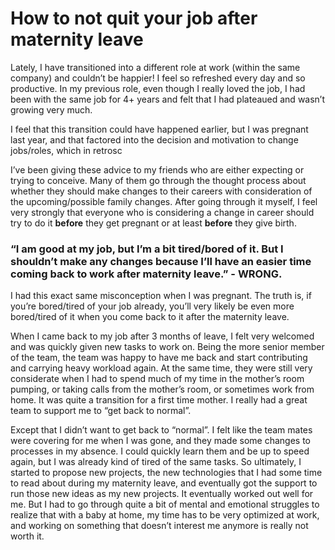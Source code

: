 # How to not quit your job after maternity leave

Lately, I have transitioned into a different role at work (within the same company) and couldn’t be happier! I feel so refreshed every day and so productive. In my previous role, even though I really loved the job, I had been with the same job for 4+ years and felt that I had plateaued and wasn’t growing very much. 

I feel that this transition could have happened earlier, but I was pregnant last year, and that factored into the decision and motivation to change jobs/roles, which in retrosc

I’ve been giving these advice to my friends who are either expecting or trying to conceive. Many of them go through the thought process about whether they should make changes to their careers with consideration of the upcoming/possible family changes. After going through it myself, I feel very strongly that everyone who is considering a change in career should try to do it **before** they get pregnant or at least **before** they give birth. 

### “I am good at my job, but I’m a bit tired/bored of it. But I shouldn’t make any changes because I’ll have an easier time coming back to work after maternity leave.” - WRONG. 

I had this exact same misconception when I was pregnant. The truth is, if you’re bored/tired of your job already, you’ll very likely be even more bored/tired of it when you come back to it after the maternity leave. 

When I came back to my job after 3 months of leave, I felt very welcomed and was quickly given new tasks to work on. Being the more senior member of the team, the team was happy to have me back and start contributing and carrying heavy workload again. At the same time, they were still very considerate when I had to spend much of my time in the mother’s room pumping, or taking calls from the mother’s room, or sometimes work from home. It was quite a transition for a first time mother. I really had a great team to support me to “get back to normal”. 

Except that I didn’t want to get back to “normal”. I felt like the team mates were covering for me when I was gone, and they made some changes to processes in my absence. I could quickly learn them and be up to speed again, but I was already kind of tired of the same tasks. So ultimately, I started to propose new projects, the new technologies that I had some time to read about during my maternity leave, and eventually got the support to run those new ideas as my new projects. It eventually worked out well for me. But I had to go through quite a bit of mental and emotional struggles to realize that with a baby at home, my time has to be very optimized at work, and working on something that doesn’t interest me anymore is really not worth it. 
<!--stackedit_data:
eyJoaXN0b3J5IjpbMTc2NDYwMTE0MSwtMjA0MzQ0OTQ4MywxOD
EzNjc0Mjc5XX0=
-->